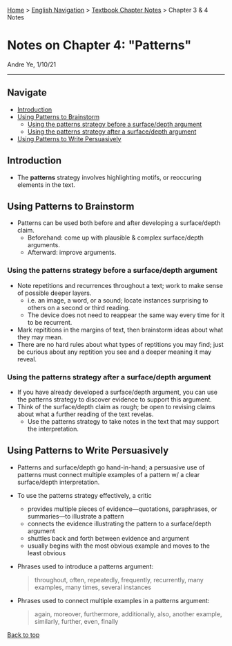 [Home](https://andre-ye.github.io) > [English Navigation](https://andre-ye.github.io/english/english_navigation) > [Textbook Chapter Notes](https://andre-ye.github.io/english/english_navigation#textbook-chapter-notes) > Chapter 3 & 4 Notes

# Notes on Chapter 4: "Patterns"
Andre Ye, 1/10/21

---

## Navigate
- [Introduction](#introduction)
- [Using Patterns to Brainstorm](#using-patterns-to-brainstorm)
  * [Using the patterns strategy before a surface/depth argument](#using-the-patterns-strategy-before-a-surfacedepth-argument)
  * [Using the patterns strategy after a surface/depth argument](#using-the-patterns-strategy-after-a-surfacedepth-argument)
- [Using Patterns to Write Persuasively](#using-patterns-to-write-persuasively)

## Introduction
- The **patterns** strategy involves highlighting motifs, or reoccuring elements in the text.

## Using Patterns to Brainstorm
- Patterns can be used both before and after developing a surface/depth claim.
  - Beforehand: come up with plausible & complex surface/depth arguments.
  - Afterward: improve arguments.

### Using the patterns strategy before a surface/depth argument
- Note repetitions and recurrences throughout a text; work to make sense of possible deeper layers.
  - i.e. an image, a word, or a sound; locate instances surprising to others on a second or third reading.
  - The device does not need to reappear the same way every time for it to be recurrent.
- Mark repititions in the margins of text, then brainstorm ideas about what they may mean.
- There are no hard rules about what types of reptitions you may find; just be curious about any reptition you see and a deeper meaning it may reveal.

### Using the patterns strategy after a surface/depth argument
- If you have already developed a surface/depth argument, you can use the patterns strategy to discover evidence to support this argument.
- Think of the surface/depth claim as rough; be open to revising claims about what a further reading of the text revelas.
  - Use the patterns strategy to take notes in the text that may support the interpretation.
  
## Using Patterns to Write Persuasively
- Patterns and surface/depth go hand-in-hand; a persuasive use of patterns must connect multiple examples of a pattern w/ a clear surface/depth interpretation.
- To use the patterns strategy effectively, a critic
  - provides multiple pieces of evidence—quotations, paraphrases, or summaries—to illustrate a pattern
  - connects the evidence illustrating the pattern to a surface/depth argument
  - shuttles back and forth between evidence and argument
  - usually begins with the most obvious example and moves to the least obvious

- Phrases used to introduce a patterns argument:
  > throughout, often, repeatedly, frequently, recurrently, many examples, many times, several instances

- Phrases used to connect multiple examples in a patterns argument:
  > again, moreover, furthermore, additionally, also, another example, similarly, further, even, finally

[Back to top](#)
